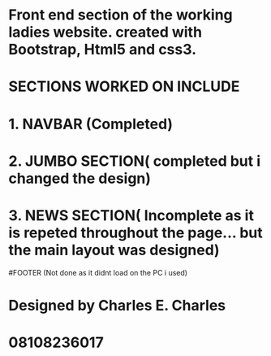 # Front end section of the working ladies website. created with Bootstrap, Html5 and css3.
# SECTIONS WORKED ON INCLUDE
# 1. NAVBAR (Completed)
# 2. JUMBO SECTION( completed but i changed the design)
# 3. NEWS SECTION( Incomplete as it is repeted throughout the page... but the main layout was designed)
#FOOTER (Not done as it didnt load on the PC i used)

# Designed by Charles E. Charles
# 08108236017
